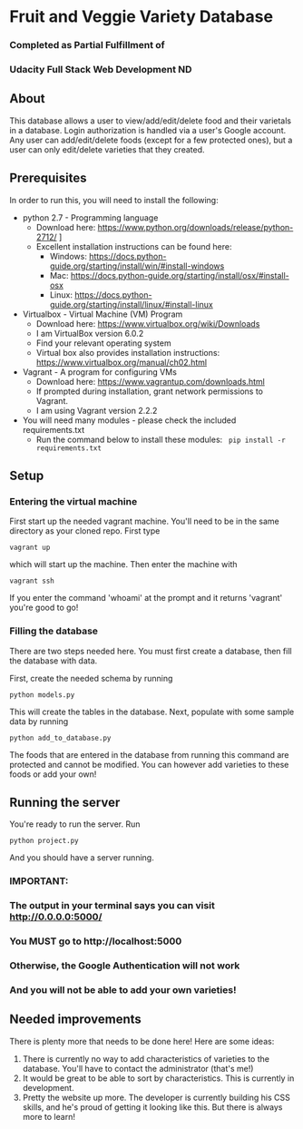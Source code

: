 # Fruit and Veggie Variety Database

### Completed as Partial Fulfillment of 
### Udacity Full Stack Web Development ND


## About

This database allows a user to view/add/edit/delete food and their varietals in a database. Login authorization is handled via a user's Google account. Any user can add/edit/delete foods (except for a few protected ones), but a user can only edit/delete varieties that they created.

## Prerequisites

In order to run this, you will need to install the following:

* python 2.7 - Programming language
     * Download here: https://www.python.org/downloads/release/python-2712/ ]
     * Excellent installation instructions can be found here:
         * Windows: https://docs.python-guide.org/starting/install/win/#install-windows
         * Mac: https://docs.python-guide.org/starting/install/osx/#install-osx
         * Linux: https://docs.python-guide.org/starting/install/linux/#install-linux
* Virtualbox - Virtual Machine (VM) Program
     * Download here: https://www.virtualbox.org/wiki/Downloads
     * I am VirtualBox version 6.0.2
     * Find your relevant operating system
     * Virtual box also provides installation instructions: https://www.virtualbox.org/manual/ch02.html
* Vagrant - A program for configuring VMs
    * Download here: https://www.vagrantup.com/downloads.html
    * If prompted during installation, grant network permissions to Vagrant.
    * I am using Vagrant version 2.2.2
* You will need many modules - please check the included requirements.txt
    * Run the command below to install these modules:
` pip install -r requirements.txt`

## Setup

### Entering the virtual machine

First start up the needed vagrant machine. You'll need to be in the same directory as your cloned repo. First type

`vagrant up`

which will start up the machine. Then enter the machine with 

`vagrant ssh`

If you enter the command 'whoami' at the prompt and it returns 'vagrant' you're good to go!

### Filling the database

There are two steps needed here. You must first create a database, then fill the database with data.

First, create the needed schema by running

`python models.py`

This will create the tables in the database. Next, populate with some sample data by running

`python add_to_database.py`

The foods that are entered in the database from running this command are protected and cannot be modified. You can however add varieties to these foods or add your own!

## Running the server

You're ready to run the server. Run

`python project.py`

And you should have a server running.

### IMPORTANT:
### The output in your terminal says you can visit http://0.0.0.0:5000/
### You MUST go to http://localhost:5000
### Otherwise, the Google Authentication will not work
### And you will not be able to add your own varieties!

## Needed improvements

There is plenty more that needs to be done here! Here are some ideas:

1. There is currently no way to add characteristics of varieties to the database. You'll have to contact the administrator (that's me!)
2. It would be great to be able to sort by characteristics. This is currently in development.
3. Pretty the website up more. The developer is currently building his CSS skills, and he's proud of getting it looking like this. But there is always more to learn!
